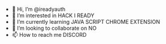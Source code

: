 - 👋 Hi, I’m @ireadyauth
- 👀 I’m interested in HACK I READY
- 🌱 I’m currently learning JAVA SCRIPT CHROME EXTENSION
- 💞️ I’m looking to collaborate on NO
- 📫 How to reach me DISCORD

<!---
ireadyauth/ireadyauth is a ✨ special ✨ repository because its `README.md` (this file) appears on your GitHub profile.
You can click the Preview link to take a look at your changes.
--->
